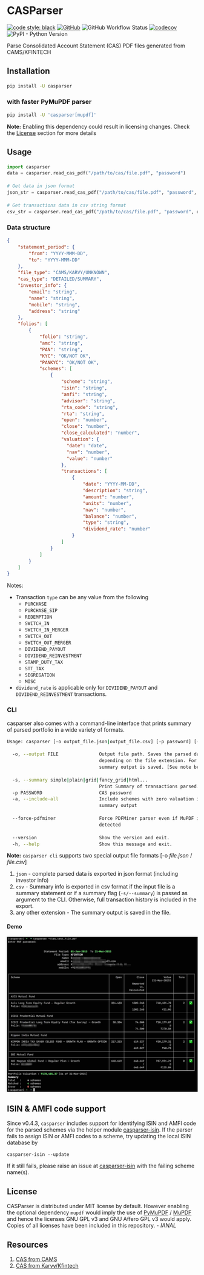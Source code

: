 # CASParser

[![code style: black](https://img.shields.io/badge/code%20style-black-000000.svg)](https://github.com/psf/black)
[![GitHub](https://img.shields.io/github/license/codereverser/casparser)](https://github.com/codereverser/casparser/blob/main/LICENSE)
![GitHub Workflow Status](https://img.shields.io/github/workflow/status/codereverser/casparser/run-tests)
[![codecov](https://codecov.io/gh/codereverser/casparser/branch/main/graph/badge.svg?token=DYZ7TXWRGI)](https://codecov.io/gh/codereverser/casparser)
![PyPI - Python Version](https://img.shields.io/pypi/pyversions/casparser)

Parse Consolidated Account Statement (CAS) PDF files generated from CAMS/KFINTECH


## Installation
```bash
pip install -U casparser
``` 

### with faster PyMuPDF parser
```bash
pip install -U 'casparser[mupdf]'
```

**Note:** Enabling this dependency could result in licensing changes. Check the 
[License](#license) section for more details 
 

## Usage

```python
import casparser
data = casparser.read_cas_pdf("/path/to/cas/file.pdf", "password")

# Get data in json format
json_str = casparser.read_cas_pdf("/path/to/cas/file.pdf", "password", output="json")

# Get transactions data in csv string format
csv_str = casparser.read_cas_pdf("/path/to/cas/file.pdf", "password", output="csv")

```

### Data structure

```json
{
    "statement_period": {
        "from": "YYYY-MMM-DD",
        "to": "YYYY-MMM-DD"
    },
    "file_type": "CAMS/KARVY/UNKNOWN",
    "cas_type": "DETAILED/SUMMARY",
    "investor_info": {
        "email": "string",
        "name": "string",
        "mobile": "string",
        "address": "string"
    },
    "folios": [
        {
            "folio": "string",
            "amc": "string",
            "PAN": "string",
            "KYC": "OK/NOT OK",
            "PANKYC": "OK/NOT OK",
            "schemes": [
                {
                    "scheme": "string",
                    "isin": "string",
                    "amfi": "string",
                    "advisor": "string",
                    "rta_code": "string",
                    "rta": "string",
                    "open": "number",
                    "close": "number",
                    "close_calculated": "number",
                    "valuation": {
                      "date": "date",
                      "nav": "number",
                      "value": "number"
                    },
                    "transactions": [
                        {
                            "date": "YYYY-MM-DD",
                            "description": "string",
                            "amount": "number",
                            "units": "number",
                            "nav": "number",
                            "balance": "number",
                            "type": "string",
                            "dividend_rate": "number"
                        }
                    ]
                }
            ]
        }
    ]
}
```
Notes: 
- Transaction `type` can be any value from the following
  - `PURCHASE`
  - `PURCHASE_SIP`
  - `REDEMPTION`
  - `SWITCH_IN`
  - `SWITCH_IN_MERGER`
  - `SWITCH_OUT`
  - `SWITCH_OUT_MERGER`
  - `DIVIDEND_PAYOUT`
  - `DIVIDEND_REINVESTMENT`
  - `STAMP_DUTY_TAX`
  - `STT_TAX`
  - `SEGREGATION`
  - `MISC`
- `dividend_rate` is applicable only for `DIVIDEND_PAYOUT` and 
  `DIVIDEND_REINVESTMENT` transactions.
  
### CLI

casparser also comes with a command-line interface that prints summary of parsed 
portfolio in a wide variety of formats. 

```bash
Usage: casparser [-o output_file.json|output_file.csv] [-p password] [-s type] [-a] CAS_PDF_FILE

  -o, --output FILE               Output file path. Saves the parsed data as json or csv
                                  depending on the file extension. For other extensions, the
                                  summary output is saved. [See note below]

  -s, --summary simple|plain|grid|fancy_grid|html... 
                                  Print Summary of transactions parsed.
  -p PASSWORD                     CAS password
  -a, --include-all               Include schemes with zero valuation in the
                                  summary output

  --force-pdfminer                Force PDFMiner parser even if MuPDF is
                                  detected

  --version                       Show the version and exit.
  -h, --help                      Show this message and exit.
``` 

**Note:** `casparser cli` supports two special output file formats [-o _file.json_ / _file.csv_]
1. `json` - complete parsed data is exported in json format (including investor info)
2. `csv` - Summary info is exported in csv format if the input file is a summary statement or if 
   a summary flag (`-s/--summary`) is passed as argument to the CLI. Otherwise, full 
   transaction history is included in the export. 
3. any other extension - The summary output is saved in the file. 

#### Demo

![demo](https://raw.githubusercontent.com/codereverser/casparser/main/assets/demo.jpg)

## ISIN & AMFI code support

Since v0.4.3, `casparser` includes support for identifying ISIN and AMFI code for the parsed schemes
via the helper module [casparser-isin](https://github.com/codereverser/casparser-isin/). If the parser
fails to assign ISIN or AMFI codes to a scheme, try updating the local ISIN database by 

```shell
casparser-isin --update
```

If it still fails, please raise an issue at [casparser-isin](https://github.com/codereverser/casparser-isin/issues/new) with the 
failing scheme name(s). 

## License

CASParser is distributed under MIT license by default. However enabling the optional dependency
`mupdf` would imply the use of [PyMuPDF](https://github.com/pymupdf/PyMuPDF) /
[MuPDF](https://mupdf.com/license.html) and hence the licenses GNU GPL v3 and GNU Affero GPL v3 
would apply. Copies of all licenses have been included in this repository. - _IANAL_
 
## Resources
1. [CAS from CAMS](https://new.camsonline.com/Investors/Statements/Consolidated-Account-Statement)
2. [CAS from Karvy/Kfintech](https://mfs.kfintech.com/investor/General/ConsolidatedAccountStatement)

